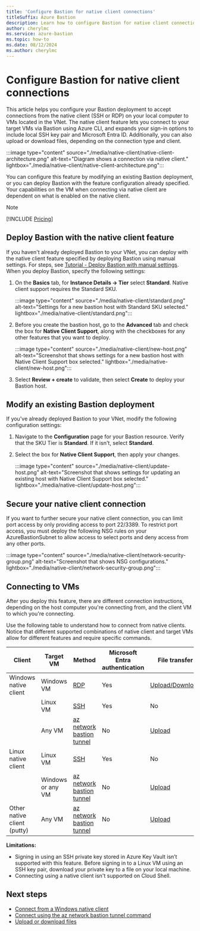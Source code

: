```yaml
---
title: 'Configure Bastion for native client connections'
titleSuffix: Azure Bastion
description: Learn how to configure Bastion for native client connections.
author: cherylmc
ms.service: azure-bastion
ms.topic: how-to
ms.date: 08/12/2024
ms.author: cherylmc
---
```


# Configure Bastion for native client connections

This article helps you configure your Bastion deployment to accept connections from the native client (SSH or RDP) on your local computer to VMs located in the VNet. The native client feature lets you connect to your target VMs via Bastion using Azure CLI, and expands your sign-in options to include local SSH key pair and Microsoft Entra ID. Additionally, you can also upload or download files, depending on the connection type and client.

:::image type="content" source="./media/native-client/native-client-architecture.png" alt-text="Diagram shows a connection via native client." lightbox="./media/native-client/native-client-architecture.png":::

You can configure this feature by modifying an existing Bastion deployment, or you can deploy Bastion with the feature configuration already specified. Your capabilities on the VM when connecting via native client are dependent on what is enabled on the native client.

>[!NOTE]
>[!INCLUDE [Pricing](~/reusable-content/ce-skilling/azure/includes/bastion-pricing.md)]

## Deploy Bastion with the native client feature

If you haven't already deployed Bastion to your VNet, you can deploy with the native client feature specified by deploying Bastion using manual settings. For steps, see [Tutorial - Deploy Bastion with manual settings](tutorial-create-host-portal.md#createhost). When you deploy Bastion, specify the following settings:

1. On the **Basics** tab, for **Instance Details -> Tier** select **Standard**. Native client support requires the Standard SKU.

   :::image type="content" source="./media/native-client/standard.png" alt-text="Settings for a new bastion host with Standard SKU selected." lightbox="./media/native-client/standard.png":::
1. Before you create the bastion host, go to the **Advanced** tab and check the box for **Native Client Support**, along with the checkboxes for any other features that you want to deploy.

   :::image type="content" source="./media/native-client/new-host.png" alt-text="Screenshot that shows settings for a new bastion host with Native Client Support box selected." lightbox="./media/native-client/new-host.png":::

1. Select **Review + create** to validate, then select **Create** to deploy your Bastion host.

## Modify an existing Bastion deployment

If you've already deployed Bastion to your VNet, modify the following configuration settings:

1. Navigate to the **Configuration** page for your Bastion resource. Verify that the SKU Tier is **Standard**. If it isn't, select **Standard**.
1. Select the box for **Native Client Support**, then apply your changes.

    :::image type="content" source="./media/native-client/update-host.png" alt-text="Screenshot that shows settings for updating an existing host with Native Client Support box selected." lightbox="./media/native-client/update-host.png":::

## <a name="secure"></a>Secure your native client connection

If you want to further secure your native client connection, you can limit port access by only providing access to port 22/3389. To restrict port access, you must deploy the following NSG rules on your AzureBastionSubnet to allow access to select ports and deny access from any other ports.

:::image type="content" source="./media/native-client/network-security-group.png" alt-text="Screenshot that shows NSG configurations." lightbox="./media/native-client/network-security-group.png":::

## <a name="connect"></a>Connecting to VMs

After you deploy this feature, there are different connection instructions, depending on the host computer you're connecting from, and the client VM to which you're connecting.

Use the following table to understand how to connect from native clients. Notice that different supported combinations of native client and target VMs allow for different features and require specific commands.

| Client | Target VM | Method | Microsoft Entra authentication | File transfer | Concurrent VM sessions | Custom port |
|---|---|---|---| --- |---|---|
| Windows native client | Windows VM | [RDP](connect-vm-native-client-windows.md) | Yes | [Upload/Download](vm-upload-download-native.md#rdp) | Yes | Yes |
|  | Linux VM | [SSH](connect-vm-native-client-windows.md) | Yes |No | Yes | Yes |
| | Any VM|[az network bastion tunnel](connect-vm-native-client-windows.md#connect-to-a-vm---tunnel-command)  |No |[Upload](vm-upload-download-native.md#tunnel-command)| No | No |
| Linux native client | Linux VM |[SSH](connect-vm-native-client-linux.md#ssh)| Yes | No | Yes | Yes |
| | Windows or any VM| [az network bastion tunnel](connect-vm-native-client-linux.md) | No | [Upload](vm-upload-download-native.md#tunnel-command) | No | No |
| Other native client (putty) | Any VM | [az network bastion tunnel](connect-vm-native-client-linux.md) | No | [Upload](vm-upload-download-native.md#tunnel-command) | No | No |

**Limitations:**

* Signing in using an SSH private key stored in Azure Key Vault isn’t supported with this feature. Before signing in to a Linux VM using an SSH key pair, download your private key to a file on your local machine.
* Connecting using a native client isn't supported on Cloud Shell.

## Next steps

* [Connect from a Windows native client](connect-vm-native-client-windows.md)
* [Connect using the az network bastion tunnel command](connect-vm-native-client-linux.md)
* [Upload or download files](vm-upload-download-native.md)
